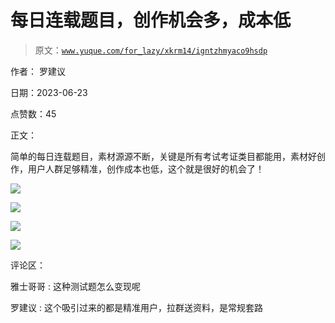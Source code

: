 # 每日连载题目，创作机会多，成本低

> 原文：[`www.yuque.com/for_lazy/xkrm14/igntzhmyaco9hsdp`](https://www.yuque.com/for_lazy/xkrm14/igntzhmyaco9hsdp)

作者： 罗建议

日期：2023-06-23

点赞数：45

正文：

简单的每日连载题目，素材源源不断，关键是所有考试考证类目都能用，素材好创作，用户人群足够精准，创作成本也低，这个就是很好的机会了！

![](img/12d64f503fca97fde888eb0415a1814a.png)

![](img/8d1031eca8cd28ab0b02da5c1e4be7d5.png)

![](img/b0f40631e94ce435db11e36c4938f59a.png)

![](img/29e708a262663c3147044852762e7ab8.png)

评论区：

雅士哥哥 : 这种测试题怎么变现呢

罗建议 : 这个吸引过来的都是精准用户，拉群送资料，是常规套路


